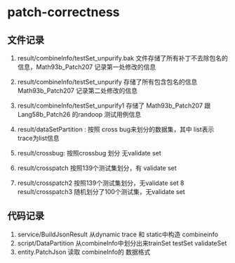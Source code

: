 # patch-correctness

## 文件记录

1. result/combineInfo/testSet_unpurify.bak 文件存储了所有补丁不去除包名的信息，Math93b_Patch207 记录第一处修改的信息
2. result/combineInfo/testSet_unpurify 存储了所有包含包名的信息 Math93b_Patch207 记录第二处修改的信息
3. result/combineInfo/testSet_unpurify1 存储了 Math93b_Patch207 跟 Lang58b_Patch26 的randoop 测试用例信息

4. result/dataSetPartition :   按照 cross bug来划分的数据集，其中 list表示trace为list信息
5. result/crossbug: 按照crossbug 划分 无validate set
6. result/crosspatch 按照139个测试集划分，有 validate set
7. result/crosspatch2 按照139个测试集划分，无validate set 8 result/crosspatch3 随机划分了100个测试集，无validate set
   
## 代码记录

1. service/BuildJsonResult 从dynamic trace 和 static中构造 combineinfo
2. script/DataPartition 从combineInfo中划分出来trainSet testSet validateSet
3. entity.PatchJson 读取 combineInfo的 数据格式
